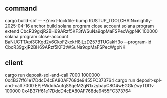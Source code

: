 ## command 
cargo build-sbf -- -Znext-lockfile-bump
RUSTUP_TOOLCHAIN=nightly-2025-04-16 anchor build
solana program close account
solana program extend CbcR39gxjR2BH69ARzf5KF3tWSuNa9qpMaFSPecWgpNK 100000
solana program close-account BaNUCTTApi3CKgd2y6CkoFZkckH8jLzD257BTUGakH3o --program-id CbcR39gxjR2BH69ARzf5KF3tWSuNa9qpMaFSPecWgpNK
## client
cargo run deposit-sol-and-call 7000 1000000 0x4B37ff61e17DdcD4cEA80AF768de9455FC373764
cargo run deposit-spl-and-call 7000 EPjFWdd5AufqSSqeM2qN1xzybapC8G4wEGGkZwyTDt1v 100000 0x4B37ff61e17DdcD4cEA80AF768de9455FC373764